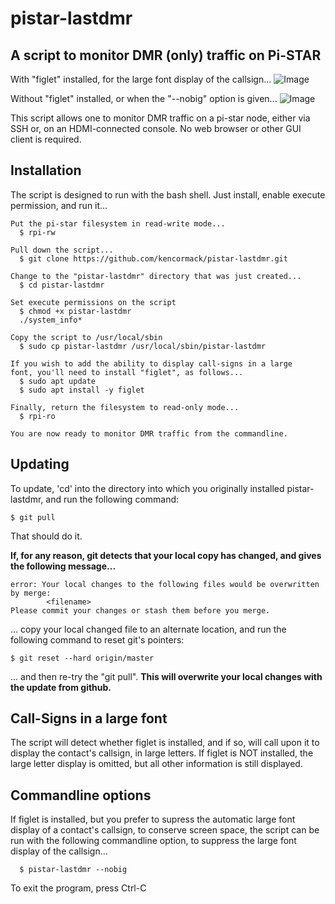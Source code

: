 # pistar-lastdmr
## A script to monitor DMR (only) traffic on Pi-STAR

With "figlet" installed, for the large font display of the callsign...
![Image](https://raw.githubusercontent.com/kencormack/pistar-lastdmr/master/with-figlet.jpg)

Without "figlet" installed, or when the "--nobig" option is given...
![Image](https://raw.githubusercontent.com/kencormack/pistar-lastdmr/master/without-figlet.jpg)

This script allows one to monitor DMR traffic on a pi-star node, either via SSH or, on an HDMI-connected console.
No web browser or other GUI client is required.

## Installation

The script is designed to run with the bash shell.  Just install, enable execute permission, and run it...
```
Put the pi-star filesystem in read-write mode...
  $ rpi-rw

Pull down the script...
  $ git clone https://github.com/kencormack/pistar-lastdmr.git

Change to the "pistar-lastdmr" directory that was just created...
  $ cd pistar-lastdmr

Set execute permissions on the script
  $ chmod +x pistar-lastdmr
  ./system_info*

Copy the script to /usr/local/sbin
  $ sudo cp pistar-lastdmr /usr/local/sbin/pistar-lastdmr

If you wish to add the ability to display call-signs in a large
font, you'll need to install "figlet", as follows...
  $ sudo apt update
  $ sudo apt install -y figlet

Finally, return the filesystem to read-only mode...
  $ rpi-ro

You are now ready to monitor DMR traffic from the commandline.
```

## Updating

To update, 'cd' into the directory into which you originally installed pistar-lastdmr, and run the following command:
```
$ git pull
```
That should do it.

**If, for any reason, git detects that your local copy has changed, and gives the following message...**
```
error: Your local changes to the following files would be overwritten by merge:
        <filename>
Please commit your changes or stash them before you merge.
```
... copy your local changed file to an alternate location, and run the following command to reset git's pointers:
```
$ git reset --hard origin/master
```
... and then re-try the "git pull".  **This will overwrite your local changes with the update from github.**

## Call-Signs in a large font

The script will detect whether figlet is installed, and if so, will call upon it to display the contact's
callsign, in large letters.  If figlet is NOT installed, the large letter display is omitted, but all other
information is still displayed.

## Commandline options

If figlet is installed, but you prefer to supress the automatic large font display of a contact's callsign,
to conserve screen space, the script can be run with the following commandline option, to suppress the
large font display of the callsign...
```
  $ pistar-lastdmr --nobig
```

To exit the program, press Ctrl-C